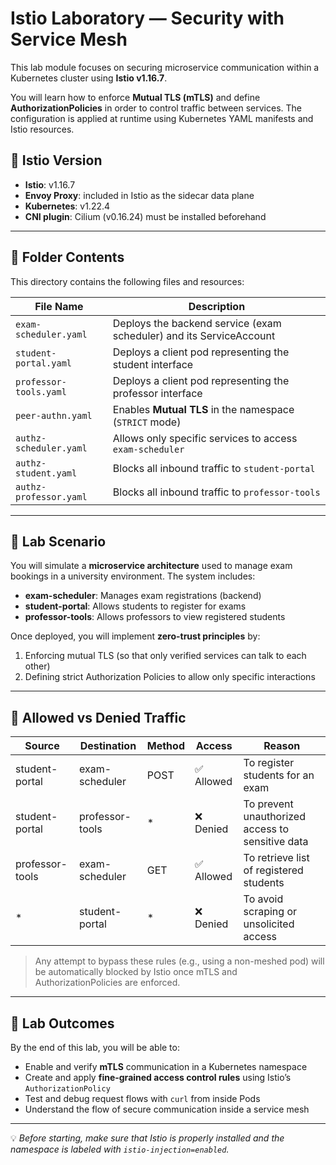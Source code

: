# Istio Laboratory — Security with Service Mesh

This lab module focuses on securing microservice communication within a Kubernetes cluster using **Istio v1.16.7**.

You will learn how to enforce **Mutual TLS (mTLS)** and define **AuthorizationPolicies** in order to control traffic between services. The configuration is applied at runtime using Kubernetes YAML manifests and Istio resources.

## 🔧 Istio Version

- **Istio**: v1.16.7  
- **Envoy Proxy**: included in Istio as the sidecar data plane  
- **Kubernetes**: v1.22.4  
- **CNI plugin**: Cilium (v0.16.24) must be installed beforehand

---

## 📁 Folder Contents

This directory contains the following files and resources:

| File Name                | Description |
|--------------------------|-------------|
| `exam-scheduler.yaml`    | Deploys the backend service (exam scheduler) and its ServiceAccount |
| `student-portal.yaml`    | Deploys a client pod representing the student interface |
| `professor-tools.yaml`   | Deploys a client pod representing the professor interface |
| `peer-authn.yaml`        | Enables **Mutual TLS** in the namespace (`STRICT` mode) |
| `authz-scheduler.yaml`   | Allows only specific services to access `exam-scheduler` |
| `authz-student.yaml`     | Blocks all inbound traffic to `student-portal` |
| `authz-professor.yaml`   | Blocks all inbound traffic to `professor-tools` |

---

## 🎯 Lab Scenario

You will simulate a **microservice architecture** used to manage exam bookings in a university environment. The system includes:

- **exam-scheduler**: Manages exam registrations (backend)
- **student-portal**: Allows students to register for exams
- **professor-tools**: Allows professors to view registered students

Once deployed, you will implement **zero-trust principles** by:

1. Enforcing mutual TLS (so that only verified services can talk to each other)
2. Defining strict Authorization Policies to allow only specific interactions

---

## 🔐 Allowed vs Denied Traffic

| **Source**         | **Destination**     | **Method** | **Access**       | **Reason**                                      |
|--------------------|---------------------|------------|------------------|-------------------------------------------------|
| student-portal     | exam-scheduler      | POST       | ✅ Allowed        | To register students for an exam                |
| student-portal     | professor-tools     | *          | ❌ Denied        | To prevent unauthorized access to sensitive data |
| professor-tools    | exam-scheduler      | GET        | ✅ Allowed        | To retrieve list of registered students         |
| *                  | student-portal      | *          | ❌ Denied        | To avoid scraping or unsolicited access         |

> Any attempt to bypass these rules (e.g., using a non-meshed pod) will be automatically blocked by Istio once mTLS and AuthorizationPolicies are enforced.

---

## 🧪 Lab Outcomes

By the end of this lab, you will be able to:

- Enable and verify **mTLS** communication in a Kubernetes namespace
- Create and apply **fine-grained access control rules** using Istio’s `AuthorizationPolicy`
- Test and debug request flows with `curl` from inside Pods
- Understand the flow of secure communication inside a service mesh

---

💡 *Before starting, make sure that Istio is properly installed and the namespace is labeled with `istio-injection=enabled`.*
